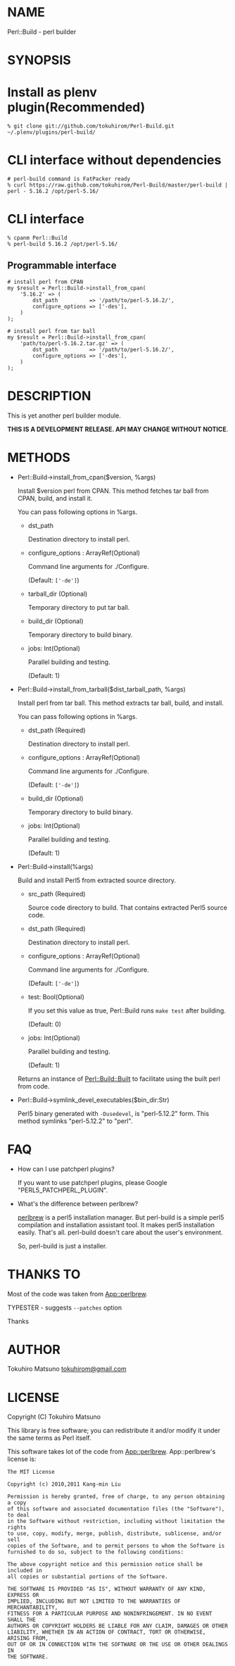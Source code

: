 # NAME

Perl::Build - perl builder

# SYNOPSIS

# Install as plenv plugin(Recommended)

    % git clone git://github.com/tokuhirom/Perl-Build.git ~/.plenv/plugins/perl-build/

# CLI interface without dependencies

    # perl-build command is FatPacker ready
    % curl https://raw.github.com/tokuhirom/Perl-Build/master/perl-build | perl - 5.16.2 /opt/perl-5.16/

# CLI interface

    % cpanm Perl::Build
    % perl-build 5.16.2 /opt/perl-5.16/

## Programmable interface

    # install perl from CPAN
    my $result = Perl::Build->install_from_cpan(
        '5.16.2' => (
            dst_path          => '/path/to/perl-5.16.2/',
            configure_options => ['-des'],
        )
    );

    # install perl from tar ball
    my $result = Perl::Build->install_from_cpan(
        'path/to/perl-5.16.2.tar.gz' => (
            dst_path          => '/path/to/perl-5.16.2/',
            configure_options => ['-des'],
        )
    );

# DESCRIPTION

This is yet another perl builder module.

__THIS IS A DEVELOPMENT RELEASE. API MAY CHANGE WITHOUT NOTICE__.

# METHODS

- Perl::Build->install\_from\_cpan($version, %args)

    Install $version perl from CPAN. This method fetches tar ball from CPAN, build, and install it.

    You can pass following options in %args.

    - dst\_path

        Destination directory to install perl.

    - configure\_options : ArrayRef(Optional)

        Command line arguments for ./Configure.

        (Default: `['-de']`)

    - tarball\_dir (Optional)

        Temporary directory to put tar ball.

    - build\_dir (Optional)

        Temporary directory to build binary.

    - jobs: Int(Optional)

        Parallel building and testing.

        (Default: 1)

- Perl::Build->install\_from\_tarball($dist\_tarball\_path, %args)

    Install perl from tar ball. This method extracts tar ball, build, and install.

    You can pass following options in %args.

    - dst\_path (Required)

        Destination directory to install perl.

    - configure\_options : ArrayRef(Optional)

        Command line arguments for ./Configure.

        (Default: `['-de']`)

    - build\_dir (Optional)

        Temporary directory to build binary.

    - jobs: Int(Optional)

        Parallel building and testing.

        (Default: 1)

- Perl::Build->install(%args)

    Build and install Perl5 from extracted source directory.

    - src\_path (Required)

        Source code directory to build.  That contains extracted Perl5 source code.

    - dst\_path (Required)

        Destination directory to install perl.

    - configure\_options : ArrayRef(Optional)

        Command line arguments for ./Configure.

        (Default: `['-de']`)

    - test: Bool(Optional)

        If you set this value as true, Perl::Build runs `make test` after building.

        (Default: 0)

    - jobs: Int(Optional)

        Parallel building and testing.

        (Default: 1)

    Returns an instance of [Perl::Build::Built](http://search.cpan.org/perldoc?Perl::Build::Built) to facilitate using the built perl from code.

- Perl::Build->symlink\_devel\_executables($bin\_dir:Str)

    Perl5 binary generated with ` -Dusedevel `, is "perl-5.12.2" form. This method symlinks "perl-5.12.2" to "perl".

# FAQ

- How can I use patchperl plugins?

    If you want to use patchperl plugins, please Google "PERL5\_PATCHPERL\_PLUGIN".

- What's the difference between perlbrew?

    [perlbrew](http://search.cpan.org/perldoc?perlbrew) is a perl5 installation manager. But perl-build is a simple perl5 compilation and installation assistant tool.
    It makes perl5 installation easily. That's all. perl-build doesn't care about the user's environment.

    So, perl-build is just a installer.

# THANKS TO

Most of the code was taken from [App::perlbrew](http://search.cpan.org/perldoc?App::perlbrew).

TYPESTER - suggests `--patches` option

Thanks

# AUTHOR

Tokuhiro Matsuno <tokuhirom@gmail.com>



# LICENSE

Copyright (C) Tokuhiro Matsuno

This library is free software; you can redistribute it and/or modify
it under the same terms as Perl itself.

This software takes lot of the code from [App::perlbrew](http://search.cpan.org/perldoc?App::perlbrew). App::perlbrew's license is:

    The MIT License

    Copyright (c) 2010,2011 Kang-min Liu

    Permission is hereby granted, free of charge, to any person obtaining a copy
    of this software and associated documentation files (the "Software"), to deal
    in the Software without restriction, including without limitation the rights
    to use, copy, modify, merge, publish, distribute, sublicense, and/or sell
    copies of the Software, and to permit persons to whom the Software is
    furnished to do so, subject to the following conditions:

    The above copyright notice and this permission notice shall be included in
    all copies or substantial portions of the Software.

    THE SOFTWARE IS PROVIDED "AS IS", WITHOUT WARRANTY OF ANY KIND, EXPRESS OR
    IMPLIED, INCLUDING BUT NOT LIMITED TO THE WARRANTIES OF MERCHANTABILITY,
    FITNESS FOR A PARTICULAR PURPOSE AND NONINFRINGEMENT. IN NO EVENT SHALL THE
    AUTHORS OR COPYRIGHT HOLDERS BE LIABLE FOR ANY CLAIM, DAMAGES OR OTHER
    LIABILITY, WHETHER IN AN ACTION OF CONTRACT, TORT OR OTHERWISE, ARISING FROM,
    OUT OF OR IN CONNECTION WITH THE SOFTWARE OR THE USE OR OTHER DEALINGS IN
    THE SOFTWARE.


